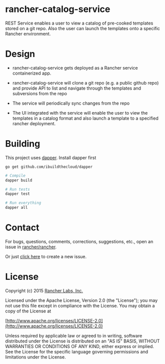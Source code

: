 
rancher-catalog-service
=======================
REST Service enables a user to view a catalog of pre-cooked templates stored on a git repo. Also the user can launch the templates onto a specific Rancher environment.

Design
==========
* rancher-catalog-service gets deployed as a Rancher service containerized app. 

* rancher-catalog-service will clone a git repo (e.g. a public github repo) and provide API to list and navigate through the templates and subversions from the repo

* The service will periodically sync changes from the repo

* The UI integrated with the service will enable the user to view the templates in a catalog format and also launch a template to a specified rancher deployment.

Building
========

This project uses [dapper](https://github.com/ibuildthecloud/dapper).  Install dapper first

    go get github.com/ibuildthecloud/dapper

```sh
# Compile
dapper build

# Run tests
dapper test

# Run everything
dapper all
```

Contact
========
For bugs, questions, comments, corrections, suggestions, etc., open an issue in
 [rancher/rancher](//github.com/rancher/rancher/issues).

Or just [click here](//github.com/rancher/rancher/issues/new?title=%5Brancher-dns%5D%20) to create a new issue.

License
=======
Copyright (c) 2015 [Rancher Labs, Inc.](http://rancher.com)

Licensed under the Apache License, Version 2.0 (the "License");
you may not use this file except in compliance with the License.
You may obtain a copy of the License at

[http://www.apache.org/licenses/LICENSE-2.0](http://www.apache.org/licenses/LICENSE-2.0)

Unless required by applicable law or agreed to in writing, software
distributed under the License is distributed on an "AS IS" BASIS,
WITHOUT WARRANTIES OR CONDITIONS OF ANY KIND, either express or implied.
See the License for the specific language governing permissions and
limitations under the License.
